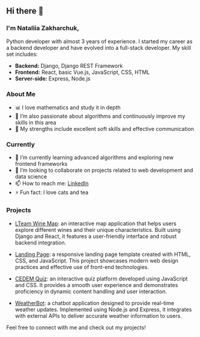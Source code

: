## Hi there 👋

### I'm Nataliia Zakharchuk, ###
Python developer with almost 3 years of experience. I started my career as a backend developer and have evolved into a full-stack developer. My skill set includes:

- **Backend:** Django, Django REST Framework
- **Frontend:** React, basic Vue.js, JavaScript, CSS, HTML
- **Server-side:** Express, Node.js

### About Me
- 📊 I love mathematics and study it in depth
- 🔢 I’m also passionate about algorithms and continuously improve my skills in this area
- 💬 My strengths include excellent soft skills and effective communication

### Currently
- 🌱 I’m currently learning advanced algorithms and exploring new frontend frameworks
- 👯 I’m looking to collaborate on projects related to web development and data science
- 📫 How to reach me: [LinkedIn]()
- ⚡ Fun fact: I love cats and tea

### Projects

- [LTeam Wine Map](https://github.com/Nattalli/lteam-wine-map): an interactive map application that helps users explore different wines and their unique characteristics. Built using Django and React, it features a user-friendly interface and robust backend integration.

- [Landing Page](https://github.com/Nattalli/landing-page.github.io): a responsive landing page template created with HTML, CSS, and JavaScript. This project showcases modern web design practices and effective use of front-end technologies.

- [CEDEM Quiz](https://github.com/Nattalli/cedem.quiz.github.io): an interactive quiz platform developed using JavaScript and CSS. It provides a smooth user experience and demonstrates proficiency in dynamic content handling and user interaction.

- [WeatherBot](https://github.com/Nattalli/WeatherBot): a chatbot application designed to provide real-time weather updates. Implemented using Node.js and Express, it integrates with external APIs to deliver accurate weather information to users.

Feel free to connect with me and check out my projects!
